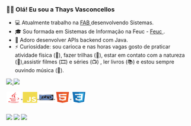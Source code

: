 ### :woman_technologist: Olá! Eu sou a Thays Vasconcellos

- 💻 Atualmente trabalho na [ FAB ](https://www.fab.mil.br/index.php/) desenvolvendo Sistemas.
- 🎓 Sou formada em Sistemas de Informação na Feuc - [ Feuc ](https://www.feuc.br/).
- 🎯 Adoro desenvolver APIs backend com Java.
- ⚡ Curiosidade: sou carioca e nas horas vagas gosto de praticar atividade física (💪), fazer trilhas (🥾), estar em contato com a natureza (🍃),assistir filmes (🎞️) e séries (📺) , ler livros (📚) e estou sempre ouvindo música (🎵). 

<div>
  <a href="https://github.com/thaysvs2">
  <img height="180em" src="https://github-readme-stats.vercel.app/api?username=thaysvs2&show_icons=true&theme=dark&include_all_commits=true&count_private=true"/>
  <img height="180em" src="https://github-readme-stats.vercel.app/api/top-langs/?username=thaysvs2&layout=compact&langs_count=16&theme=dark"/>
</div>

  <div style="display: inline_block"><br>
  <img align="center" alt="Rafa-Ts" height="30" width="40" src="https://raw.githubusercontent.com/devicons/devicon/master/icons/java/java-plain.svg">
  <img align="center" alt="Rafa-Js" height="30" width="40" src="https://raw.githubusercontent.com/devicons/devicon/master/icons/javascript/javascript-plain.svg">
  <img align="center" alt="Rafa-React" height="30" width="40" src="https://raw.githubusercontent.com/devicons/devicon/master/icons/php/php-original.svg">
  <img align="center" alt="Rafa-HTML" height="30" width="40" src="https://raw.githubusercontent.com/devicons/devicon/master/icons/html5/html5-original.svg">
  <img align="center" alt="Rafa-CSS" height="30" width="40" src="https://raw.githubusercontent.com/devicons/devicon/master/icons/css3/css3-original.svg">
</div>
    
##
  
  <div>
  <a href="https://instagram.com/thaysvasconcellos2" target="_blank"><img src="https://img.shields.io/badge/-Instagram-%23E4405F?style=for-the-badge&logo=instagram&logoColor=white" target="_blank"></a>
  <a href = "mailto:thaysvs2@gmail.com"><img src="https://img.shields.io/badge/Gmail-D14836?style=for-the-badge&logo=gmail&logoColor=white" target="_blank"></a>
  <a href="https://www.linkedin.com/in/thays-vasconcellos-2564b4107" target="_blank"><img src="https://img.shields.io/badge/-LinkedIn-%230077B5?style=for-the-badge&logo=linkedin&logoColor=white" target="_blank"></a>   
</div>
